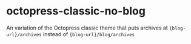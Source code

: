 octopress-classic-no-blog
=========================

An variation of the Octopress classic theme that puts archives at `{blog-url}/archives` instead of `{blog-url}/blog/archives`